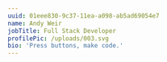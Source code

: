 ```yaml
---
uuid: 01eee830-9c37-11ea-a098-ab5ad69054e7
name: Andy Weir
jobTitle: Full Stack Developer
profilePic: /uploads/003.svg
bio: 'Press buttons, make code.'
---
```


